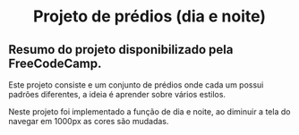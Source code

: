 <h1 align="center">Projeto de prédios (dia e noite)</h1>
<h2>Resumo do projeto disponibilizado pela FreeCodeCamp.</h2>
<p>Este projeto consiste e um conjunto de prédios onde cada um possui padrões diferentes, a ideia é aprender sobre vários estilos.</p>
<p>Neste projeto foi implementado a função de dia e noite, ao diminuir a tela do navegar em 1000px as cores são mudadas.</p>
